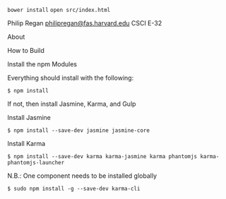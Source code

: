 `bower install`
`open src/index.html`

Philip Regan
philipregan@fas.harvard.edu
CSCI E-32

About

How to Build

Install the npm Modules

Everything should install with the following:

    $ npm install

If not, then install Jasmine, Karma, and Gulp

Install Jasmine

    $ npm install --save-dev jasmine jasmine-core

Install Karma

    $ npm install --save-dev karma karma-jasmine karma phantomjs karma-phantomjs-launcher

N.B.: One component needs to be installed globally

    $ sudo npm install -g --save-dev karma-cli
